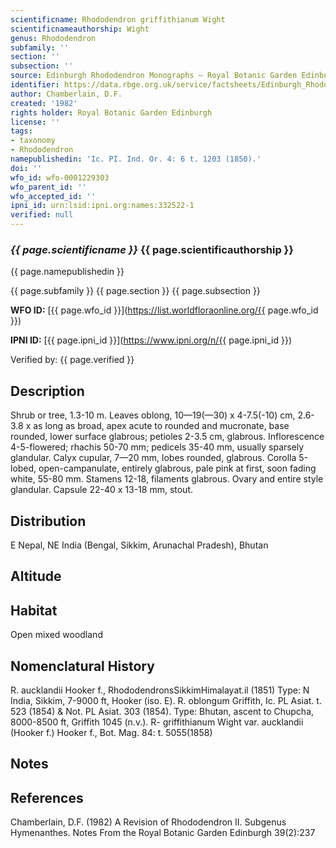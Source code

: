 ```yaml
---
scientificname: Rhododendron griffithianum Wight
scientificnameauthorship: Wight
genus: Rhododendron
subfamily: ''
section: ''
subsection: ''
source: Edinburgh Rhododendron Monographs – Royal Botanic Garden Edinburgh
identifier: https://data.rbge.org.uk/service/factsheets/Edinburgh_Rhododendron_Monographs.xhtml
author: Chamberlain, D.F.
created: '1982'
rights holder: Royal Botanic Garden Edinburgh
license: ''
tags:
- taxonomy
- Rhododendron
namepublishedin: 'Ic. PI. Ind. Or. 4: 6 t. 1203 (1850).'
doi: ''
wfo_id: wfo-0001229303
wfo_parent_id: ''
wfo_accepted_id: ''
ipni_id: urn:lsid:ipni.org:names:332522-1
verified: null
---
```

### _{{ page.scientificname }}_ {{ page.scientificauthorship }}
 {{ page.namepublishedin }}

{{ page.subfamily }} {{ page.section }} {{ page.subsection }}

**WFO ID:** [{{ page.wfo_id }}](https://list.worldfloraonline.org/{{ page.wfo_id }})

**IPNI ID:** [{{ page.ipni_id }}](https://www.ipni.org/n/{{ page.ipni_id }})

Verified by: {{ page.verified }}



## Description
Shrub or tree, 1.3-10 m. Leaves oblong, 10—19(—30) x 4-7.5(-10) cm, 2.6-3.8 x as long as broad, apex acute to rounded and mucronate, base rounded, lower surface glabrous; petioles 2-3.5 cm, glabrous. Inflorescence 4-5-flowered; rhachis 50-70 mm; pedicels 35-40 mm, usually sparsely glandular. Calyx cupular, 7—20 mm, lobes rounded, glabrous. Corolla 5-lobed, open-campanulate, entirely glabrous, pale pink at first, soon fading white, 55-80 mm. Stamens 12-18, filaments glabrous. Ovary and entire style glandular. Capsule 22-40 x 13-18 mm, stout.

## Distribution
E Nepal, NE India (Bengal, Sikkim, Arunachal Pradesh), Bhutan

## Altitude


## Habitat
Open mixed woodland

## Nomenclatural History
R. aucklandii Hooker f., RhododendronsSikkimHimalayat.il (1851) Type: N India, Sikkim, 7-9000 ft, Hooker (iso. E). R. oblongum Griffith, Ic. PL Asiat. t. 523 (1854) & Not. PL Asiat. 303 (1854). Type: Bhutan, ascent to Chupcha, 8000-8500 ft, Griffith 1045 (n.v.). R- griffithianum Wight var. aucklandii (Hooker f.) Hooker f., Bot. Mag. 84: t. 5055(1858)
                       
## Notes


## References

Chamberlain, D.F. (1982) A Revision of Rhododendron II. Subgenus Hymenanthes. Notes From the Royal Botanic Garden Edinburgh 39(2):237
